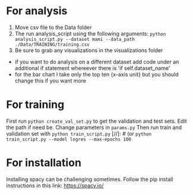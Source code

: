 # For analysis
1) Move csv file to the Data folder
2) The run analysis_script using the following arguments: ```python analysis_script.py --dataset mami --data_path ./Data/TRAINING/training.csv```
3) Be sure to grab any visualizations in the visualizations folder

* if you want to do analysis on a different dataset add code under an additional if statement whereever there is 'if self.dataset_name'
* for the bar chart I take only the top ten {x-axis unit} but you should change this if you want more 
# For training

First run `python create_val_set.py` to get the validation and test sets. Edit the path if need be.
Change parameters in `params.py`
Then run train and validation set with `python train_script.py`
[//]: # (or `python train_script.py --model logres --max-epochs 100`


# For installation 
Installing spacy can be challenging sometimes. Follow the pip install instructions in this link: https://spacy.io/
